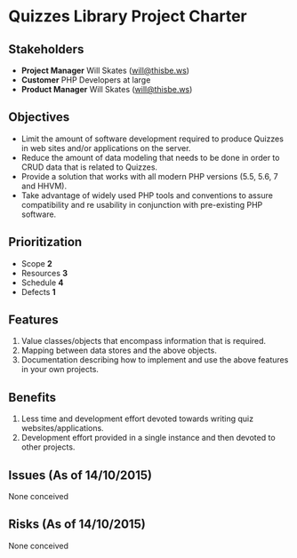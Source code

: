 # Quizzes Library Project Charter

## Stakeholders
- **Project Manager** Will Skates (will@thisbe.ws)
- **Customer** PHP Developers at large
- **Product Manager** Will Skates (will@thisbe.ws)

## Objectives

- Limit the amount of software development required to produce Quizzes in web sites and/or applications on the server.
- Reduce the amount of data modeling that needs to be done in order to CRUD data that is related to Quizzes.
- Provide a solution that works with all modern PHP versions (5.5, 5.6, 7 and HHVM).
- Take advantage of widely used PHP tools and conventions to assure compatibility and re usability in conjunction with pre-existing PHP software.

## Prioritization

- Scope **2**
- Resources **3**
- Schedule **4**
- Defects **1**

## Features

1. Value classes/objects that encompass information that is required.
2. Mapping between data stores and the above objects.
3. Documentation describing how to implement and use the above features in your own projects.

## Benefits

1. Less time and development effort devoted towards writing quiz websites/applications.
2. Development effort provided in a single instance and then devoted to other projects.

## Issues (As of 14/10/2015)

None conceived

## Risks (As of 14/10/2015)

None conceived